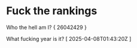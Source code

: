 # Fuck the rankings

Who the hell am I?
{ 26042429 }

What fucking year is it?
[ 2025-04-08T01:43:20Z ]
